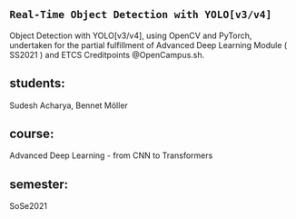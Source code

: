 ## `Real-Time Object Detection with YOLO[v3/v4]`

Object Detection with YOLO[v3/v4], using OpenCV and PyTorch, undertaken for the partial fulfillment of Advanced Deep Learning Module ( SS2021 ) and ETCS Creditpoints @OpenCampus.sh.

## students: 
Sudesh Acharya, Bennet Möller

## course: 
Advanced Deep Learning - from CNN to Transformers

## semester: 
SoSe2021

